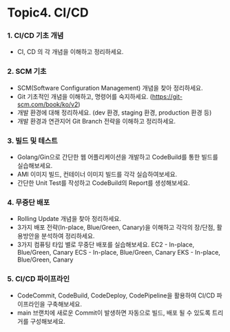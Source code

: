# Topic4. CI/CD
### 1. CI/CD 기초 개념
- CI, CD 의 각 개념을 이해하고 정리하세요.

### 2. SCM 기초
- SCM(Software Configuration Management) 개념을 찾아 정리하세요.
- Git 기초적인 개념을 이해하고, 명령어를 숙지하세요. (https://git-scm.com/book/ko/v2)
- 개발 환경에 대해 정리하세요. (dev 환경, staging 환경, production 환경 등)
- 개발 환경과 연관지어 Git Branch 전략을 이해하고 정리하세요.

### 3. 빌드 및 테스트
- Golang/Gin으로 간단한 웹 어플리케이션을 개발하고 CodeBuild를 통한 빌드를 실습해보세요.
- AMI 이미지 빌드, 컨테이너 이미지 빌드를 각각 실습하여보세요.
- 간단한 Unit Test를 작성하고 CodeBuild의 Report를 생성해보세요.

### 4. 무중단 배포
- Rolling Update 개념을 찾아 정리하세요.
- 3가지 배포 전략(In-place, Blue/Green, Canary)을 이해하고 각각의 장/단점, 활용방안을 분석하여 정리하세요.
- 3가지 컴퓨팅 타입 별로 무중단 배포를 실습해보세요.
  EC2 - In-place, Blue/Green, Canary
  ECS - In-place, Blue/Green, Canary
  EKS - In-place, Blue/Green, Canary

### 5. CI/CD 파이프라인
- CodeCommit, CodeBuild, CodeDeploy, CodePipeline을 활용하여 CI/CD 파이프라인을 구축해보세요.
- main 브랜치에 새로운 Commit이 발생하면 자동으로 빌드, 배포 될 수 있도록 트리거를 구성해보세요.
